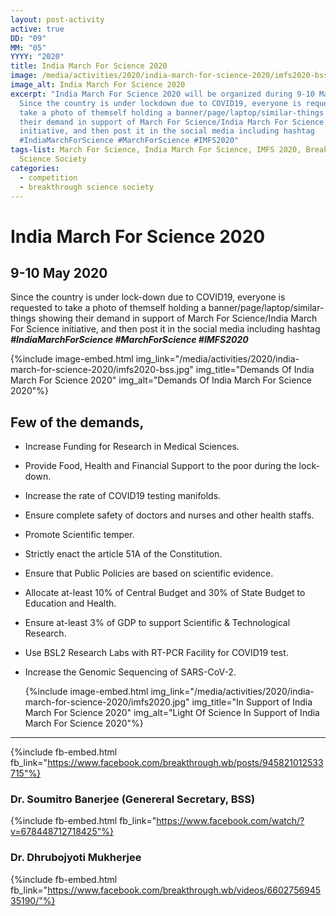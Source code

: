 ```yaml
---
layout: post-activity
active: true
DD: "09"
MM: "05"
YYYY: "2020"
title: India March For Science 2020
image: /media/activities/2020/india-march-for-science-2020/imfs2020-bss.jpg
image_alt: India March For Science 2020
excerpt: "India March For Science 2020 will be organized during 9-10 May 2020.
  Since the country is under lockdown due to COVID19, everyone is requested to
  take a photo of themself holding a banner/page/laptop/similar-things showing
  their demand in support of March For Science/India March For Science
  initiative, and then post it in the social media including hashtag
  #IndiaMarchForScience #MarchForScience #IMFS2020"
tags-list: March For Science, India March For Science, IMFS 2020, Breakthrough
  Science Society
categories:
  - competition
  - breakthrough science society
---
```

# India March For Science 2020

## 9-10 May 2020

Since the country is under lock-down due to COVID19, everyone is requested to take a photo of themself holding a banner/page/laptop/similar-things showing their demand in support of March For Science/India March For Science initiative, and then post it in the social media including hashtag ***\#IndiaMarchForScience #MarchForScience #IMFS2020***

{%include image-embed.html img_link="/media/activities/2020/india-march-for-science-2020/imfs2020-bss.jpg" img_title="Demands Of India March For Science 2020" img_alt="Demands Of India March For Science 2020"%}

## Few of the demands,

* Increase Funding for Research in Medical Sciences.
* Provide Food, Health and Financial Support to the poor during the lock-down.
* Increase the rate of COVID19 testing manifolds.
* Ensure complete safety of doctors and nurses and other health staffs.
* Promote Scientific temper.
* Strictly enact the article 51A of the Constitution.
* Ensure that Public Policies are based on scientific evidence.
* Allocate at-least 10% of Central Budget and 30% of State Budget to Education and Health.
* Ensure at-least 3% of GDP to support Scientific & Technological Research.
* Use BSL2 Research Labs with RT-PCR Facility for COVID19 test.
* Increase the Genomic Sequencing of SARS-CoV-2.

  {%include image-embed.html img_link="/media/activities/2020/india-march-for-science-2020/imfs2020.jpg" img_title="In Support of India March For Science 2020" img_alt="Light Of Science In Support of India March For Science 2020"%}


- - -


{%include fb-embed.html fb_link="https://www.facebook.com/breakthrough.wb/posts/945821012533715"%}

### Dr. Soumitro Banerjee (Genereral Secretary, BSS)

{%include fb-embed.html fb_link="https://www.facebook.com/watch/?v=678448712718425"%}

### Dr. Dhrubojyoti Mukherjee

{%include fb-embed.html fb_link="https://www.facebook.com/breakthrough.wb/videos/660275694535190/"%}